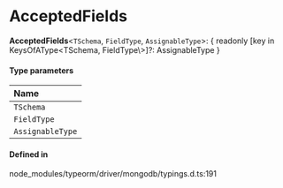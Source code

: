 # AcceptedFields

 **AcceptedFields**<`TSchema`, `FieldType`, `AssignableType`\>: { readonly [key in KeysOfAType<TSchema, FieldType\\>]?: AssignableType }

#### Type parameters

| Name |
| :------ |
| `TSchema` | `object` |
| `FieldType` | `object` |
| `AssignableType` | `object` |

#### Defined in

node_modules/typeorm/driver/mongodb/typings.d.ts:191

